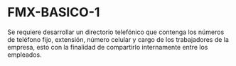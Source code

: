 # FMX-BASICO-1
Se requiere desarrollar un directorio telefónico que contenga los números de teléfono fijo, extensión, número celular y cargo de los trabajadores de la empresa, esto con la finalidad de compartirlo internamente entre los empleados. 
